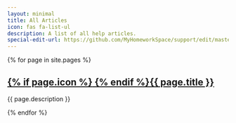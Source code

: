 ```yaml
---
layout: minimal
title: All Articles
icon: fas fa-list-ul
description: A list of all help articles.
special-edit-url: https://github.com/MyHomeworkSpace/support/edit/master/docs/index.md
---
```


{% for page in site.pages %}
  <h2><a href="{{ page.url }}">{% if page.icon %}<i class="fa-fw {{ page.icon }}"></i> {% endif %}{{ page.title }}</a></h2>
  <p>{{ page.description }}</p>
{% endfor %}